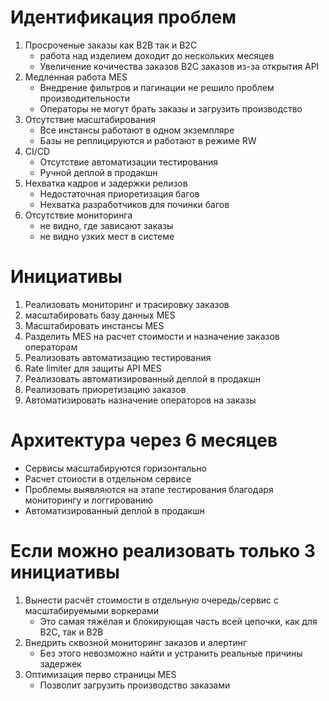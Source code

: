 # Идентификация проблем

1. Просроченые заказы как B2B так и B2C
   - работа над изделием доходит до нескольких месяцев
   - Увеличение кочичества заказов В2С заказов из-за открытия API
2. Медленная работа MES
   - Внедрение фильтров и пагинации не решило проблем производительности
   - Операторы не могут брать заказы и загрузить производство
3. Отсутствие масштабирования
   - Все инстансы работают в одном экземпляре
   - Базы не реплицируются и работают в режиме RW
4. CI/CD
   - Отсутствие автоматизации тестирования
   - Ручной деплой в продакшн
5. Нехватка кадров и задержки релизов
   - Недостаточная приоретизация багов
   - Нехватка разработчиков для починки багов
6. Отсутствие мониторинга
   - не видно, где зависают заказы
   - не видно узких мест в системе

# Инициативы

1. Реализовать мониторинг и трасировку заказов
2. масштабировать базу данных MES
3. Масштабировать инстансы MES
4. Разделить MES на расчет стоимости и назначение заказов операторам
5. Реализовать автоматизацию тестирования
6. Rate limiter для защиты API MES
7. Реализовать автоматизированный деплой в продакшн
8. Реализовать приоретизацию заказов
9. Автоматизировать назначение операторов на заказы

# Архитектура через 6 месяцев

- Сервисы масштабируются горизонтально
- Расчет стоиости в отдельном сервисе
- Проблемы выявляются на этапе тестирования благодаря мониторингу и логгированию
- Автоматизированный деплой в продакшн

# Если можно реализовать только 3 инициативы

1. Вынести расчёт стоимости в отдельную очередь/сервис с масштабируемыми воркерами
   - Это самая тяжёлая и блокирующая часть всей цепочки, как для B2C, так и B2B
2. Внедрить сквозной мониторинг заказов и алертинг
   - Без этого невозможно найти и устранить реальные причины задержек
3. Оптимизация перво страницы MES
   - Позволит загрузить производство заказами
